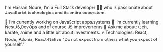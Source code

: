 I'm Hassan Noure, I'm a Full Stack developer 👨‍💻 who is passionate about JavaScript technologies and its entire ecosystem.

🔭 I’m currently working on JavaScript apps/systems
🌱 I’m currently learning NestJS,DevOps and of course JS improvements
💬 Ask me about: tech, karate, anime and a little bit about investments.
⚡ Technologies: React, Node, Adonis, React-Native
"Do not expect from others what you expect of yourself."

<!---
nycnoure/nycnoure is a ✨ special ✨ repository because its `README.md` (this file) appears on your GitHub profile.
You can click the Preview link to take a look at your changes.
--->
